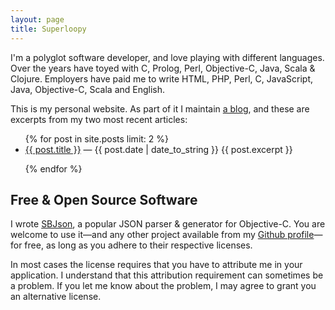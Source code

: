 ```yaml
---
layout: page
title: Superloopy
---
```


I'm a polyglot software developer, and love playing with different
languages. Over the years have toyed with C, Prolog, Perl,
Objective-C, Java, Scala & Clojure. Employers have paid me to write
HTML, PHP, Perl, C, JavaScript, Java, Objective-C, Scala and English.

This is my personal website. As part of it I maintain
[a blog](/articles.html), and these are excerpts from my two most
recent articles:

<ul>
{% for post in site.posts limit: 2 %}

  <li>
    <span class="post-title"><a href="{{ post.url }}">{{ post.title }}</a></span>
    <span class="post-meta">&mdash; {{ post.date | date_to_string }}</span>
    {{ post.excerpt }}
  </li>

{% endfor %}
</ul>

Free & Open Source Software
---------------------------

I wrote <a href="http://sbjson.org">SBJson</a>, a popular JSON parser
& generator for Objective-C. You are welcome to use it&mdash;and any
other project available from my [Github profile][github]&mdash;for
free, as long as you adhere to their respective licenses.

In most cases the license requires that you have to attribute me in
your application. I understand that this attribution requirement can
sometimes be a problem. If you let me know about the problem, I may
agree to grant you an alternative license.

[github]: http://github.com/stig
